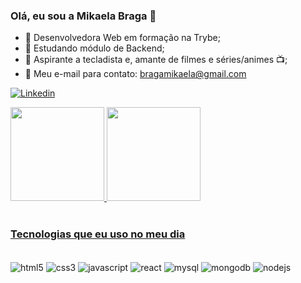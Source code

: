 ### Olá, eu sou a Mikaela Braga 👋

- 🔭 Desenvolvedora Web em formação na Trybe;
- 🌱 Estudando módulo de Backend;
- 🎹 Aspirante a tecladista e, amante de filmes e séries/animes 📺;
- 📧 Meu e-mail para contato: bragamikaela@gmail.com

[![Linkedin](https://img.shields.io/badge/LinkedIn-0077B5?style=for-the-badge&logo=linkedin&logoColor=white)](https://www.linkedin.com/in/mikaela-braga/)

<div>
  <a href="https://github.com/MikaelaBraga">
  <img height="150em" src="https://github-readme-stats.vercel.app/api?username=MikaelaBraga&show_icons=true&theme=gruvbox&include_all_commits=true&count_private=true"/>
  <img height="150em" src="https://github-readme-stats.vercel.app/api/top-langs/?username=MikaelaBraga&layout=compact&langs_count=7&theme=gruvbox"/>
</div>
 <div style="display: inline_block"><br>
</div>

### Tecnologias que eu uso no meu dia

<div style="display: inline-block"><br/>
  <img align="center" alt="html5" src="https://img.shields.io/badge/HTML5-E34F26?style=for-the-badge&logo=html5&logoColor=white" />
  <img align="center" alt="css3" src="https://img.shields.io/badge/CSS3-1572B6?style=for-the-badge&logo=css3&logoColor=white" />
  <img align="center" alt="javascript" src="https://img.shields.io/badge/JavaScript-323330?style=for-the-badge&logo=javascript&logoColor=F7DF1E" />
  <img align="center" alt="react" src="https://img.shields.io/badge/React-20232A?style=for-the-badge&logo=react&logoColor=61DAFB" />
  <img align="center" alt="mysql" src="https://img.shields.io/badge/MySQL-00000F?style=for-the-badge&logo=mysql&logoColor=white" />
  <img align="center" alt="mongodb" src="https://img.shields.io/badge/MongoDB-4EA94B?style=for-the-badge&logo=mongodb&logoColor=white" />
  <img align="center" alt="nodejs" src="https://img.shields.io/badge/Node.js-43853D?style=for-the-badge&logo=node.js&logoColor=white" />
</div>

